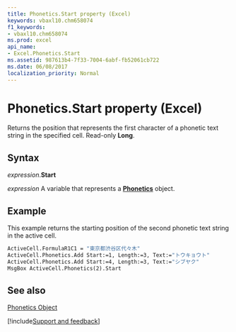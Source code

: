 ```yaml
---
title: Phonetics.Start property (Excel)
keywords: vbaxl10.chm658074
f1_keywords:
- vbaxl10.chm658074
ms.prod: excel
api_name:
- Excel.Phonetics.Start
ms.assetid: 987613b4-7f33-7004-6abf-fb52061cb722
ms.date: 06/08/2017
localization_priority: Normal
---
```



# Phonetics.Start property (Excel)

Returns the position that represents the first character of a phonetic text string in the specified cell. Read-only  **Long**.


## Syntax

_expression_.**Start**

_expression_ A variable that represents a **[Phonetics](Excel.Phonetics.md)** object.


## Example

This example returns the starting position of the second phonetic text string in the active cell.


```vb
ActiveCell.FormulaR1C1 = "東京都渋谷区代々木" 
ActiveCell.Phonetics.Add Start:=1, Length:=3, Text:="トウキョウト" 
ActiveCell.Phonetics.Add Start:=4, Length:=3, Text:="シブヤク" 
MsgBox ActiveCell.Phonetics(2).Start
```


## See also


[Phonetics Object](Excel.Phonetics.md)

[!include[Support and feedback](~/includes/feedback-boilerplate.md)]